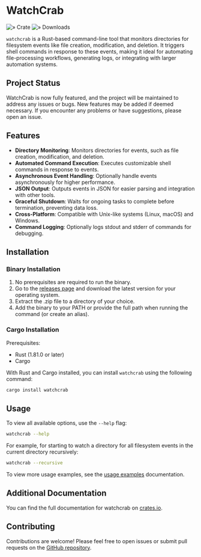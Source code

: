 # WatchCrab

![» Crate](https://flat.badgen.net/crates/v/watchcrab)
![» Downloads](https://flat.badgen.net/crates/d/watchcrab)

`watchcrab` is a Rust-based command-line tool that monitors directories for filesystem events like file creation, modification, and deletion. It triggers shell commands in response to these events, making it ideal for automating file-processing workflows, generating logs, or integrating with larger automation systems.

## Project Status

WatchCrab is now fully featured, and the project will be maintained to address any issues or bugs. New features may be added if deemed necessary. If you encounter any problems or have suggestions, please open an issue.

## Features
- **Directory Monitoring**: Monitors directories for events, such as file creation, modification, and deletion.
- **Automated Command Execution**: Executes customizable shell commands in response to events.
- **Asynchronous Event Handling**: Optionally handle events asynchronously for higher performance.
- **JSON Output**: Outputs events in JSON for easier parsing and integration with other tools.
- **Graceful Shutdown**: Waits for ongoing tasks to complete before termination, preventing data loss.
- **Cross-Platform**: Compatible with Unix-like systems (Linux, macOS) and Windows.
- **Command Logging**: Optionally logs stdout and stderr of commands for debugging.

## Installation

### Binary Installation
1. No prerequisites are required to run the binary.
2. Go to the [releases page](https://github.com/IsWladi/WatchCrab/releases) and download the latest version for your operating system.
3. Extract the .zip file to a directory of your choice.
4. Add the binary to your PATH or provide the full path when running the command (or create an alias).

### Cargo Installation
Prerequisites:
- Rust (1.81.0 or later)
- Cargo

With Rust and Cargo installed, you can install `watchcrab` using the following command:

```bash
cargo install watchcrab
```

## Usage

To view all available options, use the `--help` flag:

```bash
watchcrab --help
```

For example, for starting to watch a directory for all filesystem events in the current directory recursively:

```bash
watchcrab --recursive
```

To view more usage examples, see the [usage examples](./docs/usage_examples.md) documentation.


## Additional Documentation

You can find the full documentation for watchcrab on [crates.io](https://crates.io/crates/watchcrab).

## Contributing

Contributions are welcome! Please feel free to open issues or submit pull requests on the [GitHub repository](https://github.com/IsWladi/WatchCrab).

